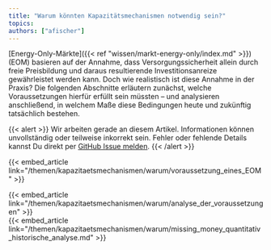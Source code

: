 ```yaml
---
title: "Warum könnten Kapazitätsmechanismen notwendig sein?"
topics: 
authors: ["afischer"]
---
```


[Energy-Only-Märkte]({{< ref "wissen/markt-energy-only/index.md" >}}) (EOM) basieren auf der Annahme, dass Versorgungssicherheit allein durch freie Preisbildung und daraus resultierende Investitionsanreize gewährleistet werden kann. Doch wie realistisch ist diese Annahme in der Praxis? Die folgenden Abschnitte erläutern zunächst, welche Voraussetzungen hierfür erfüllt sein müssten – und analysieren anschließend, in welchem Maße diese Bedingungen heute und zukünftig tatsächlich bestehen.

<!-- more -->

{{< alert >}}
Wir arbeiten gerade an diesem Artikel. Informationen können unvollständig oder teilweise inkorrekt sein. Fehler oder fehlende Details kannst Du direkt per [GitHub Issue melden](https://github.com/ait-energy/en.ergie.at/issues).
{{< /alert >}}
<br>

{{< embed_article link="/themen/kapazitaetsmechanismen/warum/voraussetzung_eines_EOM" >}}
<div class="h-8"></div>
{{< embed_article link="/themen/kapazitaetsmechanismen/warum/analyse_der_voraussetzungen" >}}
<div class="h-8"></div>
{{< embed_article link="/themen/kapazitaetsmechanismen/warum/missing_money_quantitativ_historische_analyse.md" >}}
